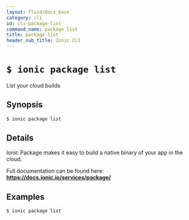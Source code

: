```yaml
---
layout: fluid/docs_base
category: cli
id: cli-package-list
command_name: package list
title: package list
header_sub_title: Ionic CLI
---
```


# `$ ionic package list`

List your cloud builds
## Synopsis

```bash
$ ionic package list 
```
  
## Details

Ionic Package makes it easy to build a native binary of your app in the cloud.

Full documentation can be found here: **https://docs.ionic.io/services/package/**







## Examples

```bash
$ ionic package list 
```
